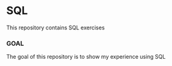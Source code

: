 # SQL 

This repository contains SQL exercises

### GOAL
The goal of this repository is to show my experience using SQL
